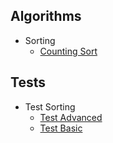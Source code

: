 ## Algorithms

- Sorting
  - [Counting Sort](https://github.com/NLe1/Pyrithms/blob/master/algorithms/sorting/counting_sort.py)

## Tests

- Test Sorting
  - [Test Advanced](https://github.com/NLe1/Pyrithms/blob/master/tests/test_sorting/test_advanced.py)
  - [Test Basic](https://github.com/NLe1/Pyrithms/blob/master/tests/test_sorting/test_basic.py)
